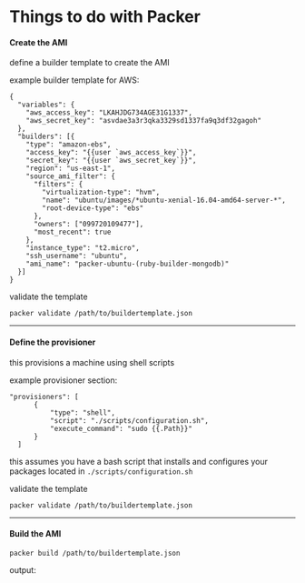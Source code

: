 # Things to do with Packer


#### Create the AMI

define a builder template to create the AMI

example builder template for AWS:

```
{
  "variables": {
    "aws_access_key": "LKAHJDG734AGE31G1337",
    "aws_secret_key": "asvdae3a3r3qka3329sd1337fa9q3df32gagoh"
  },
  "builders": [{
    "type": "amazon-ebs",
    "access_key": "{{user `aws_access_key`}}",
    "secret_key": "{{user `aws_secret_key`}}",
    "region": "us-east-1",
    "source_ami_filter": {
      "filters": {
        "virtualization-type": "hvm",
        "name": "ubuntu/images/*ubuntu-xenial-16.04-amd64-server-*",
        "root-device-type": "ebs"
      },
      "owners": ["099720109477"],
      "most_recent": true
    },
    "instance_type": "t2.micro",
    "ssh_username": "ubuntu",
    "ami_name": "packer-ubuntu-(ruby-builder-mongodb)"
  }]
}
```

validate the template

```
packer validate /path/to/buildertemplate.json
```
---

#### Define the provisioner 

this provisions a machine using shell scripts

example provisioner section:

```
"provisioners": [
      {
          "type": "shell",
          "script": "./scripts/configuration.sh",
          "execute_command": "sudo {{.Path}}"
      }
  ]
```

this assumes you have a bash script that installs and configures your packages located in ```./scripts/configuration.sh```

validate the template

```packer validate /path/to/buildertemplate.json```

---

#### Build the AMI

```packer build /path/to/buildertemplate.json```

output:

```





